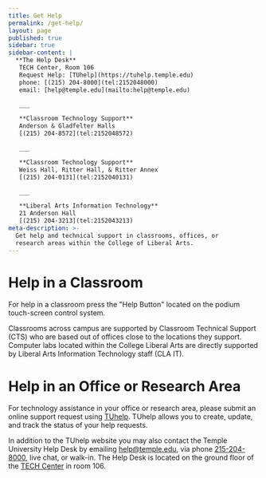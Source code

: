 ```yaml
---
title: Get Help
permalink: /get-help/
layout: page
published: true
sidebar: true
sidebar-content: |
  **The Help Desk**  
   TECH Center, Room 106  
   Request Help: [TUhelp](https://tuhelp.temple.edu)  
   phone: [(215) 204-8000](tel:2152048000)  
   email: [help@temple.edu](mailto:help@temple.edu)  

   ___

   **Classroom Technology Support**  
   Anderson & Gladfelter Halls  
   [(215) 204-8572](tel:2152048572)  

   ___

   **Classroom Technology Support**  
   Weiss Hall, Ritter Hall, & Ritter Annex  
   [(215) 204-0131](tel:2152040131)  

   ___

   **Liberal Arts Information Technology**  
   21 Anderson Hall   
   [(215) 204-3213](tel:2152043213)  
meta-description: >-
  Get help and technical support in classrooms, offices, or
  research areas within the College of Liberal Arts.
---
```


# Help in a Classroom

For help in a classroom press the "Help Button" located on the podium touch-screen control system.

Classrooms across campus are supported by Classroom Technical Support (CTS) who are based out of offices close to the locations they support. Computer labs located within the College Liberal Arts are directly supported by Liberal Arts Information Technology staff (CLA IT).


# Help in an Office or Research Area

For technology assistance in your office or research area, please submit an online support request using [TUhelp][tuhelp]. TUhelp allows you to create, update, and track the status of your help requests.

In addition to the TUhelp website you may also contact the Temple University Help Desk by emailing [help@temple.edu][hd-email], via phone [215-204-8000][hd-phone], live chat, or walk-in. The Help Desk is located on the ground floor of the [TECH Center][techcenter] in room 106.

[tuhelp]: https://tuhelp.temple.edu
[hd-phone]: tel:215-204-8000
[hd-email]: mailto:help@temple.edu
[techcenter]: https://computerservices.temple.edu/lab/tech-center
